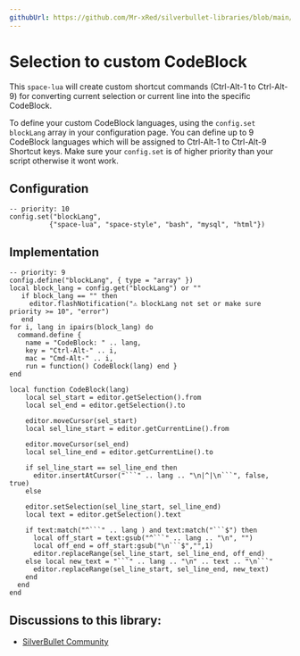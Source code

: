 ```yaml
---
githubUrl: https://github.com/Mr-xRed/silverbullet-libraries/blob/main/SelectionToCodeblockToggle.md
---
```


# Selection to custom CodeBlock

This `space-lua` will create custom shortcut commands (Ctrl-Alt-1 to Ctrl-Alt-9) for converting current selection or current line into the specific CodeBlock.

To define your custom CodeBlock languages, using the `config.set` `blockLang` array in your configuration page. You can define up to 9 CodeBlock languages which will be assigned to Ctrl-Alt-1 to Ctrl-Alt-9 Shortcut keys. Make sure your `config.set` is of higher priority than your script otherwise it wont work.

## Configuration

```space-lua
-- priority: 10
config.set("blockLang",
          {"space-lua", "space-style", "bash", "mysql", "html"})
```

## Implementation

```space-lua
-- priority: 9
config.define("blockLang", { type = "array" })
local block_lang = config.get("blockLang") or ""
   if block_lang == "" then 
     editor.flashNotification("⚠️ blockLang not set or make sure priority >= 10", "error")
   end
for i, lang in ipairs(block_lang) do
  command.define {
    name = "CodeBlock: " .. lang,
    key = "Ctrl-Alt-" .. i,
    mac = "Cmd-Alt-" .. i,
    run = function() CodeBlock(lang) end }
end

local function CodeBlock(lang) 
    local sel_start = editor.getSelection().from
    local sel_end = editor.getSelection().to 
    
    editor.moveCursor(sel_start) 
    local sel_line_start = editor.getCurrentLine().from
    
    editor.moveCursor(sel_end)
    local sel_line_end = editor.getCurrentLine().to

    if sel_line_start == sel_line_end then
      editor.insertAtCursor("```" .. lang .. "\n|^|\n```", false, true)
    else
    
    editor.setSelection(sel_line_start, sel_line_end)
    local text = editor.getSelection().text
    
    if text:match("^```" .. lang ) and text:match("```$") then 
      local off_start = text:gsub("^```" .. lang .. "\n", "")
      local off_end = off_start:gsub("\n```$","",1)
      editor.replaceRange(sel_line_start, sel_line_end, off_end)
    else local new_text = "```" .. lang .. "\n" .. text .. "\n```"
      editor.replaceRange(sel_line_start, sel_line_end, new_text) 
    end
  end
end
```


## Discussions to this library:
* [SilverBullet Community](https://community.silverbullet.md/t/space-script-selection-bash-codeblock/1544?u=mr.red)
